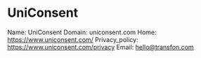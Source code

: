 
# UniConsent

Name: UniConsent
Domain: uniconsent.com
Home: https://www.uniconsent.com/
Privacy_policy: https://www.uniconsent.com/privacy
Email: hello@transfon.com
